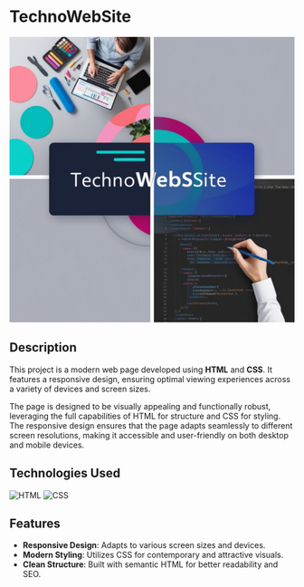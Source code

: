 # TechnoWebSite

![TechnoWebSite](images/techno.jpg)




## Description

This project is a modern web page developed using **HTML** and **CSS**. It features a responsive design, ensuring optimal viewing experiences across a variety of devices and screen sizes.

The page is designed to be visually appealing and functionally robust, leveraging the full capabilities of HTML for structure and CSS for styling. The responsive design ensures that the page adapts seamlessly to different screen resolutions, making it accessible and user-friendly on both desktop and mobile devices.

## Technologies Used

![HTML](https://img.icons8.com/color/48/000000/html-5.png) 
![CSS](https://img.icons8.com/color/48/000000/css3.png) 
  
## Features

- **Responsive Design**: Adapts to various screen sizes and devices.
- **Modern Styling**: Utilizes CSS for contemporary and attractive visuals.
- **Clean Structure**: Built with semantic HTML for better readability and SEO.


